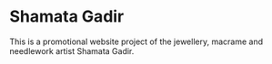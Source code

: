 # Shamata Gadir
This is a promotional website project of the jewellery, macrame and needlework artist Shamata Gadir.